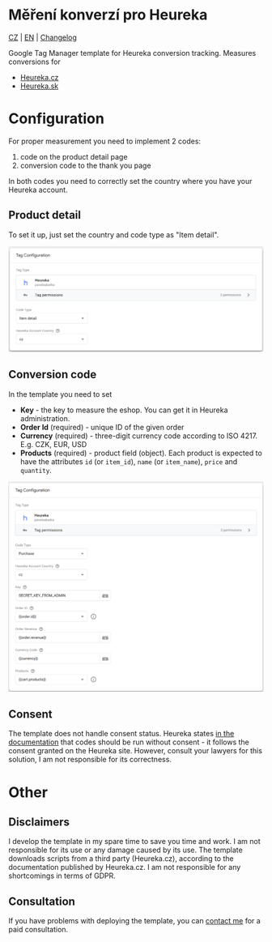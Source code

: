 # Měření konverzí pro Heureka

[CZ](https://github.com/pavelsabatka/gtm-heureka/blob/master/README.md) | [EN](https://github.com/pavelsabatka/gtm-heureka/blob/master/README-EN.md) | [Changelog](https://github.com/pavelsabatka/gtm-heureka/blob/master/CHANGELOG.md)


Google Tag Manager template for Heureka conversion tracking.
Measures conversions for
* [Heureka.cz](https://sluzby.heureka.cz/napoveda/mereni-konverzi/)
* [Heureka.sk](https://sluzby.heureka.sk/napoveda/mereni-konverzi/)


# Configuration
For proper measurement you need to implement 2 codes:
1. code on the product detail page
2. conversion code to the thank you page

In both codes you need to correctly set the country where you have your Heureka account.

## Product detail
To set it up, just set the country and code type as "Item detail".

![Configuring GTM template for Heureka product detail code](https://github.com/pavelsabatka/gtm-heureka/blob/main/img/heureka-item-detail.png)

## Conversion code
In the template you need to set
* **Key** - the key to measure the eshop. You can get it in Heureka administration.
* **Order Id** (required) - unique ID of the given order
* **Currency** (required) - three-digit currency code according to ISO 4217. E.g. CZK, EUR, USD
* **Products** (required) - product field (object). Each product is expected to have the attributes `id` (or `item_id`), `name` (or `item_name`), `price` and `quantity`.

![Configuring GTM templates for Heureka purchase code](https://github.com/pavelsabatka/gtm-heureka/blob/main/img/heureka-purchase.png)

## Consent
The template does not handle consent status.
Heureka states [in the documentation](https://sluzby.heureka.cz/napoveda/mereni-konverzi/) that codes should be run without consent - it follows the consent granted on the Heureka site. However, consult your lawyers for this solution, I am not responsible for its correctness.

# Other

## Disclaimers
I develop the template in my spare time to save you time and work. I am not responsible for its use or any damage caused by its use.
The template downloads scripts from a third party (Heureka.cz), according to the documentation published by Heureka.cz. I am not responsible for any shortcomings in terms of GDPR.

## Consultation
If you have problems with deploying the template, you can [contact me](https://www.sabatka.net/kontakt) for a paid consultation.

